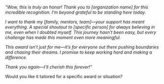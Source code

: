 _"Wow, this is truly an honor! Thank you to [organization name] for this incredible recognition. I’m beyond grateful to be standing here today._

_I want to thank my [family, mentors, team]—your support has meant everything. A special shoutout to [specific person] for always believing in me, even when I doubted myself. This journey hasn’t been easy, but every challenge has made this moment even more meaningful._

_This award isn’t just for me—it’s for everyone out there pushing boundaries and chasing their dreams. I promise to keep working hard and making a difference._

_Thank you again—I’ll cherish this forever!"_

Would you like it tailored for a specific award or situation?